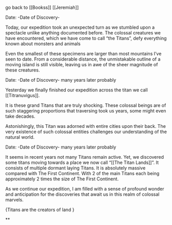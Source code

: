 go back to [[Bookss]]
[[Jeremiah]]

Date: -Date of Discovery-

  

Today, our expedition took an unexpected turn as we stumbled upon a spectacle unlike anything documented before. The colossal creatures we have encountered, which we have come to call “the Titans”, defy everything known about monsters and animals

  

Even the smallest of these specimens are larger than most mountains I’ve seen to date. From a considerable distance, the unmistakable outline of a moving island is still visible, leaving us in awe of the sheer magnitude of these creatures.

  

Date: -Date of Discovery- many years later probably

  

Yesterday we finally finished our expedition across the titan we call [[Titranuvigus]].

It is these grand Titans that are truly shocking. These colossal beings are of such staggering proportions that traversing took us years, some might even take decades.

Astonishingly, this Titan was adorned with entire cities upon their back. The very existence of such colossal entities challenges our understanding of the natural world.

  

Date: -Date of Discovery- many years later probably

  

It seems in recent years not many Titans remain active. Yet, we discovered some titans moving towards a place we now call “[[The Titan Lands]]”. It consists of multiple dormant laying Titans. It is absolutely massive compared with The First Continent. With 2 of the main Titans each being approximately 2 times the size of The First Continent. 

  

As we continue our expedition, I am filled with a sense of profound wonder and anticipation for the discoveries that await us in this realm of colossal marvels.

  

{Titans are the creators of land }

**